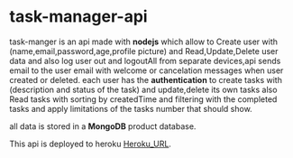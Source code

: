 # task-manager-api

task-manger is an api made with **nodejs** which allow to Create user with (name,email,password,age,profile picture) and Read,Update,Delete user data and also log user out 
and logoutAll from separate devices,api sends email to the user email with welcome or cancelation messages when user created or deleted.
each user has the **authentication** to create tasks with (description and status of the task) and update,delete its own tasks also Read tasks with sorting by createdTime
and filtering with the completed tasks and apply limitations of the tasks number that should show.

all data is stored in a **MongoDB** product database.

This api is deployed to heroku [Heroku_URL](https://aboujaib-task-manager.herokuapp.com/).
